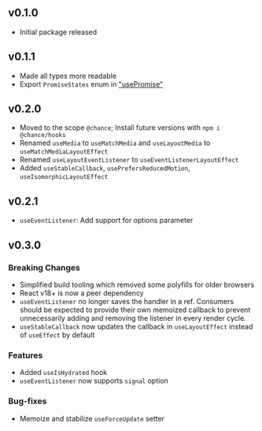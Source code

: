 ## v0.1.0

- Initial package released

## v0.1.1

- Made all types more readable
- Export `PromiseStates` enum in ["usePromise"](docs/modules/_use_promise_.md)

## v0.2.0

- Moved to the scope `@chance`; Install future versions with `npm i @chance/hooks`
- Renamed `useMedia` to `useMatchMedia` and `useLayoutMedia` to `useMatchMediaLayoutEffect`
- Renamed `useLayoutEventListener` to `useEventListenerLayoutEffect`
- Added `useStableCallback`, `usePrefersReducedMotion`, `useIsomorphicLayoutEffect`

## v0.2.1

- `useEventListener`: Add support for options parameter

## v0.3.0

### Breaking Changes

- Simplified build tooling which removed some polyfills for older browsers
- React v18+ is now a peer dependency
- `useEventListener` no longer saves the handler in a ref. Consumers should be expected to provide their own memoized callback to prevent unnecessarily adding and removing the listener in every render cycle.
- `useStableCallback` now updates the callback in `useLayoutEffect` instead of `useEffect` by default

### Features

- Added `useIsHydrated` hook
- `useEventListener` now supports `signal` option

### Bug-fixes

- Memoize and stabilize `useForceUpdate` setter
